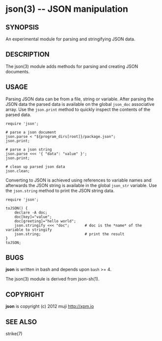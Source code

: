 json(3) -- JSON manipulation
=============================================

## SYNOPSIS

An experimental module for parsing and stringifying JSON data.

## DESCRIPTION

The json(3) module adds methods for parsing and creating JSON documents.

## USAGE

Parsing JSON data can be from a file, string or variable. After parsing the JSON data the parsed data is available on the global `json_doc` associative array. Use the `json.print` method to quickly inspect the contents of the parsed data.

	require 'json';
	
	# parse a json document
	json.parse < "${program_dirs[root]}/package.json";
	json.print;
	
	# parse a json string
	json.parse <<< '{ "data": "value" }';
	json.print;
	
	# clean up parsed json data
	json.clean;
	
Converting to JSON is achieved using references to variable names and afterwards the JSON string is available in the global `json_str` variable. Use the `json.string` method to print the JSON string data.

	require 'json';

	toJSON() {
		declare -A doc;
		doc[key]="value";
		doc[greeting]="hello world";
		json.stringify <<< "doc";		# doc is the *name* of the variable to stringify
		json.string;					# print the result
	}
	toJSON;

## BUGS

**json** is written in bash and depends upon `bash` >= 4.

The json(3) module is derived from json-sh(1).

## COPYRIGHT

**json** is copyright (c) 2012 muji <http://xpm.io>

## SEE ALSO

strike(7)


[SYNOPSIS]: #SYNOPSIS "SYNOPSIS"
[DESCRIPTION]: #DESCRIPTION "DESCRIPTION"
[USAGE]: #USAGE "USAGE"
[BUGS]: #BUGS "BUGS"
[COPYRIGHT]: #COPYRIGHT "COPYRIGHT"
[SEE ALSO]: #SEE-ALSO "SEE ALSO"


[strike(1)]: strike.1.html
[boilerplate(3)]: boilerplate.3.html
[require(3)]: require.3.html
[method(3)]: method.3.html
[http(3)]: http.3.html
[bake(1)]: bake.1.html
[rest(1)]: rest.1.html
[git(1)]: http://git-scm.com/
[bash(1)]: http://man.cx/bash(1)
[curl(1)]: http://man.cx/curl(1)
[echo(1)]: http://man.cx/echo(1)
[tee(1)]: http://man.cx/tee(1)
[ronn(1)]: https://github.com/rtomayko/ronn
[github(7)]: http://github.com/
[json-sh(1)]: https://github.com/dominictarr/JSON.sh
[npm(1)]: http://npmjs.org
[ruby(3)]: http://www.ruby-lang.org/
[array(3)]: array.3.html
[console(3)]: console.3.html
[delegate(3)]: delegate.3.html
[executable(3)]: executable.3.html
[globals-api(3)]: globals-api.3.html
[help(7)]: help.7.html
[json(3)]: json.3.html
[strike-credits(7)]: strike-credits.7.html
[strike-tree(7)]: strike-tree.7.html
[strike(7)]: strike.7.html
[task-clean(7)]: task-clean.7.html
[task-doc(7)]: task-doc.7.html
[task-list(7)]: task-list.7.html
[task-test(7)]: task-test.7.html
